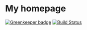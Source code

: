 My homepage
======================

[![Greenkeeper badge](https://badges.greenkeeper.io/yakovlevyuri/website.svg)](https://greenkeeper.io/)
[![Build Status](https://travis-ci.com/yakovlevyuri/website.svg?branch=master)](https://travis-ci.com/yakovlevyuri/website)
